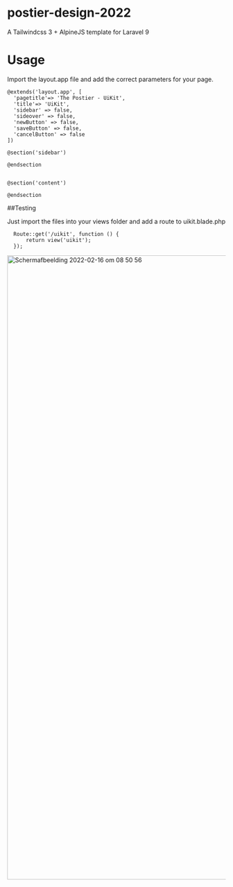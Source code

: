 # postier-design-2022
A Tailwindcss 3 + AlpineJS template for Laravel 9


# Usage

Import the layout.app file and add the correct parameters for your page. 

```
@extends('layout.app', [
  'pagetitle'=> 'The Postier - UiKit',
  'title'=> 'UiKit',
  'sidebar' => false,
  'sideover' => false,
  'newButton' => false,
  'saveButton' => false,
  'cancelButton' => false
])

@section('sidebar')

@endsection


@section('content')
    
@endsection

```


##Testing

Just import the files into your views folder and add a route to uikit.blade.php
```
  Route::get('/uikit', function () {
      return view('uikit');
  });
```

<img width="1440" alt="Schermafbeelding 2022-02-16 om 08 50 56" src="https://user-images.githubusercontent.com/24842907/154219738-0c589092-158f-4843-8809-cba6ec16ec71.png">


